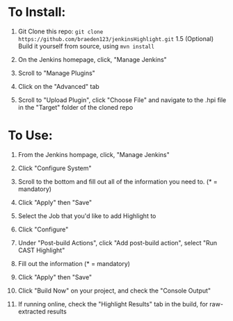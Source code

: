 # To Install:

1. Git Clone this repo: ```git clone https://github.com/braeden123/jenkinsHighlight.git```
1.5 (Optional) Build it yourself from source, using ```mvn install```

2. On the Jenkins homepage, click, "Manage Jenkins"

3. Scroll to "Manage Plugins"

4. Click on the "Advanced" tab

5. Scroll to "Upload Plugin", click "Choose File" and navigate to the .hpi file in the "Target" folder of the cloned repo


# To Use:

1. From the Jenkins hompage, click, "Manage Jenkins"

2. Click "Configure System"

3. Scroll to the bottom and fill out all of the information you need to. (* = mandatory)

4. Click "Apply" then "Save"

4. Select the Job that you'd like to add Highlight to

5. Click "Configure"

6. Under "Post-build Actions", click "Add post-build action", select "Run CAST Highlight"

7. Fill out the information (* = mandatory)

8. Click "Apply" then "Save"

9. Click "Build Now" on your project, and check the "Console Output"

10. If running online, check the "Highlight Results" tab in the build, for raw-extracted results
